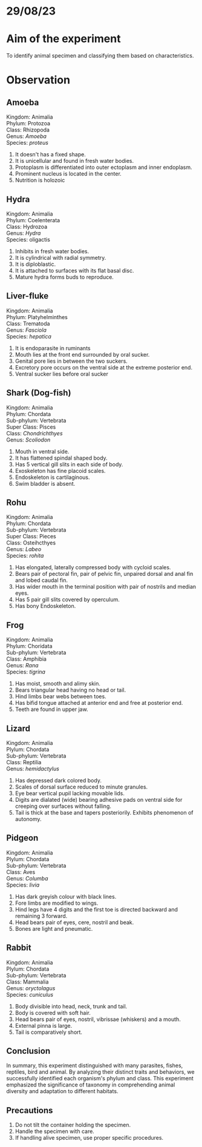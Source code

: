# 29/08/23 

# Aim of the experiment 

To identify animal specimen and classifying them based on characteristics. 

# Observation 

## Amoeba 

Kingdom: Animalia  
Phylum: Protozoa  
Class: Rhizopoda  
Genus: *Amoeba*  
Species: *proteus* 

1. It doesn't has a fixed shape. 
2. It is unicellular and found in fresh water bodies.
3. Protoplasm is differentiated into outer ectoplasm and inner endoplasm. 
4. Prominent nucleus is located in the center. 
5. Nutrition is holozoic 

## Hydra 

Kingdom: Animalia  
Phylum: Coelenterata  
Class: Hydrozoa  
Genus: *Hydra*  
Species: oligactis

1. Inhibits in fresh water bodies.  
2. It is cylindrical with radial symmetry.  
3. It is diploblastic.  
4. It is attached to surfaces with its flat basal disc. 
5. Mature hydra forms buds to reproduce. 

## Liver-fluke 

Kingdom: Animalia  
Phylum: Platyhelminthes  
Class: Trematoda  
Genus: *Fasciola*  
Species: *hepatica* 

1. It is endoparasite in ruminants 
2. Mouth lies at the front end surrounded by oral sucker. 
3. Genital pore lies in between the two suckers. 
4. Excretory pore occurs on the ventral side at the extreme posterior end. 
5. Ventral sucker lies before oral sucker 

## Shark (Dog-fish)

Kingdom: Animalia  
Phylum: Chordata  
Sub-phylum: Vertebrata  
Super Class: Pisces  
Class: *Chondrichthyes*  
Genus: *Scoliodon*

1. Mouth in ventral side.
2. It has flattened spindal shaped body.
3. Has 5 vertical gill slits in each side of body.
4. Exoskeleton has fine placoid scales. 
5. Endoskeleton is cartilaginous. 
6. Swim bladder is absent. 

## Rohu

Kingdom: Animalia  
Phylum: Chordata  
Sub-phylum: Vertebrata  
Super Class: Pieces  
Class: Osteihcthyes  
Genus: *Labeo*  
Species: *rohita*

1. Has elongated, laterally compressed body with cycloid scales. 
2. Bears pair of pectoral fin, pair of pelvic fin, unpaired dorsal and anal fin and lobed caudal fin. 
3. Has wider mouth in the terminal position with pair of nostrils and median eyes. 
4. Has 5 pair gill slits covered by operculum.
5. Has bony Endoskeleton.

## Frog

Kingdom: Animalia  
Phylum: Choridata  
Sub-phylum: Vertebrata  
Class: Amphibia  
Genus: *Rana*  
Species: *tigrina*  

1. Has moist, smooth and alimy skin. 
2. Bears triangular head having no head or tail.
3. Hind limbs bear webs between toes. 
4. Has bifid tongue attached at anterior end and free at posterior end.
5. Teeth are found in upper jaw. 

## Lizard 

Kingdom: Animalia  
Plylum: Chordata  
Sub-phylum: Vertebrata  
Class: Reptilia  
Genus: *hemidactylus*

1. Has depressed dark colored body. 
2. Scales of dorsal surface reduced to minute granules. 
3. Eye bear vertical pupil lacking movable lids. 
4. Digits are dialated (wide) bearing adhesive pads on ventral side for creeping over surfaces without falling. 
5. Tail is thick at the base and tapers posteriorily. Exhibits phenomenon of autonomy. 

## Pidgeon

Kingdom: Animalia  
Plylum: Chordata  
Sub-phylum: Vertebrata  
Class: Aves  
Genus: *Columba*  
Species: *livia* 

1. Has dark greyish colour with black lines. 
2. Fore limbs are modified to wings.
3. Hind legs have 4 digits and the first toe is directed backward and remaining 3 forward. 
4. Head bears pair of eyes, cere, nostril and beak. 
5. Bones are light and pneumatic. 

## Rabbit

Kingdom: Animalia  
Plylum: Chordata  
Sub-phylum: Vertebrata  
Class: Mammalia  
Genus: *oryctolagus*  
Species: *cuniculus*

1. Body divisible into head, neck, trunk and tail. 
2. Body is covered with soft hair. 
3. Head bears pair of eyes, nostril, vibrissae (whiskers) and a mouth. 
4. External pinna is large. 
5. Tail is comparatively short. 

## Conclusion 

In summary, this experiment distinguished with many parasites, fishes, reptiles, bird and animal. By analyzing their distinct traits and behaviors, we successfully identified each organism's phylum and class. This experiment emphasized the significance of taxonomy in comprehending animal diversity and adaptation to different habitats.

## Precautions

1. Do not tilt the container holding the specimen.
2. Handle the specimen with care.
3. If handling alive specimen, use proper specific procedures.
